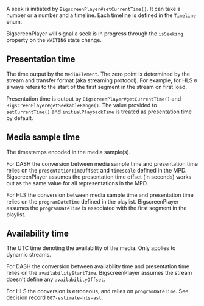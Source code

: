 A seek is initiated by `BigscreenPlayer#setCurrentTime()`. It can take a number or a number and a timeline. Each timeline is defined in the `Timeline` enum.

BigscreenPlayer will signal a seek is in progress through the `isSeeking` property on the `WAITING` state change.

## Presentation time

The time output by the `MediaElement`. The zero point is determined by the stream and transfer format (aka streaming protocol). For example, for HLS `0` always refers to the start of the first segment in the stream on first load.

Presentation time is output by `BigscreenPlayer#getCurrentTime()` and `BigscreenPlayer#getSeekableRange()`. The value provided to `setCurrentTime()` and `initialPlaybackTime` is treated as presentation time by default.

## Media sample time

The timestamps encoded in the media sample(s).

For DASH the conversion between media sample time and presentation time relies on the `presentationTimeOffset` and `timescale` defined in the MPD. BigscreenPlayer assumes the presentation time offset (in seconds) works out as the same value for all representations in the MPD.

For HLS the conversion between media sample time and presentation time relies on the `programDateTime` defined in the playlist. BigscreenPlayer assumes the `programDateTime` is associated with the first segment in the playlist.

## Availability time

The UTC time denoting the availability of the media. Only applies to dynamic streams.

For DASH the conversion between availability time and presentation time relies on the `availabilityStartTime`. BigscreenPlayer assumes the stream doesn't define any `availabilityOffset`.

For HLS the conversion is erroneous, and relies on `programDateTime`. See decision record `007-estimate-hls-ast`.
